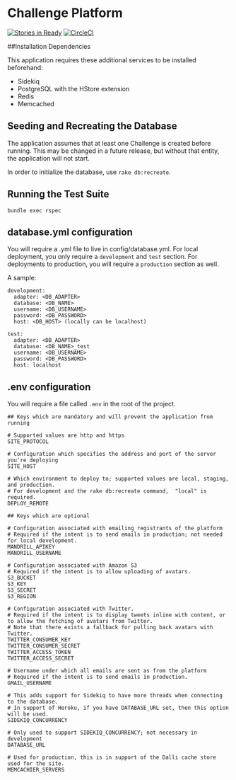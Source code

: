# Challenge Platform

[![Stories in Ready](https://badge.waffle.io/RedesignChallenge/challenge-platform.svg?label=ready&title=Ready)](http://waffle.io/RedesignChallenge/challenge-platform)
[![CircleCI](https://circleci.com/gh/RedesignChallenge/challenge-platform/tree/master.svg?style=svg)](https://circleci.com/gh/RedesignChallenge/challenge-platform/tree/master)

##Installation Dependencies

This application requires these additional services to be installed beforehand:

 - Sidekiq
 - PostgreSQL with the HStore extension
 - Redis
 - Memcached

## Seeding and Recreating the Database

The application assumes that at least one Challenge is created before running.  This may be changed in a future release, but without that entity, the application will not start.

In order to initialize the database, use `rake db:recreate`.

## Running the Test Suite

```bundle exec rspec```

## database.yml configuration

You will require a .yml file to live in config/database.yml.  For local deployment, you only require a `development` and `test` section.  For deployments to production, you will require a `production` section as well.

A sample:

    development:
      adapter: <DB_ADAPTER>
      database: <DB_NAME>
      username: <DB_USERNAME>
      password: <DB_PASSWORD>
      host: <DB_HOST> (locally can be localhost)

    test:
      adapter: <DB_ADAPTER>
      database: <DB_NAME>_test
      username: <DB_USERNAME>
      password: <DB_PASSWORD>
      host: localhost

## .env configuration

You will require a file called `.env` in the root of the project.

    ## Keys which are mandatory and will prevent the application from running

    # Supported values are http and https
    SITE_PROTOCOL

    # Configuration which specifies the address and port of the server you're deploying
    SITE_HOST

    # Which environment to deploy to; supported values are local, staging, and production.
    # For development and the rake db:recreate command,  "local" is required.
    DEPLOY_REMOTE

    ## Keys which are optional

    # Configuration associated with emailing registrants of the platform
    # Required if the intent is to send emails in production; not needed for local development.
    MANDRILL_APIKEY
    MANDRILL_USERNAME

    # Configuration associated with Amazon S3
    # Required if the intent is to allow uploading of avatars.
    S3_BUCKET
    S3_KEY
    S3_SECRET
    S3_REGION

    # Configuration associated with Twitter.
    # Required if the intent is to display tweets inline with content, or to allow the fetching of avatars from Twitter.
    # Note that there exists a fallback for pulling back avatars with Twitter.
    TWITTER_CONSUMER_KEY
    TWITTER_CONSUMER_SECRET
    TWITTER_ACCESS_TOKEN
    TWITTER_ACCESS_SECRET

    # Username under which all emails are sent as from the platform
    # Required if the intent is to send emails in production.
    GMAIL_USERNAME

    # This adds support for Sidekiq to have more threads when connecting to the database.
    # In support of Heroku, if you have DATABASE_URL set, then this option will be used.
    SIDEKIQ_CONCURRENCY

    # Only used to support SIDEKIQ_CONCURRENCY; not necessary in development
    DATABASE_URL

    # Used for production, this is in support of the Dalli cache store used for the site.
    MEMCACHIER_SERVERS
